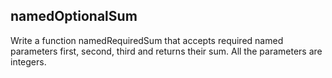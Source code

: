 ## namedOptionalSum

Write a function namedRequiredSum that accepts required named parameters first, second, third and returns their sum. All the parameters are integers.

